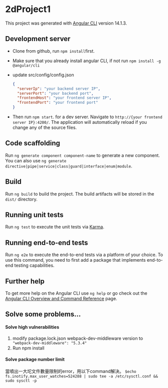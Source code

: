 # 2dProject1

This project was generated with [Angular CLI](https://github.com/angular/angular-cli) version 14.1.3.

## Development server

- Clone from github, run `npm install`first.
- Make sure that you already install angular CLI, if not run `npm install -g @angular/cli`
- update src/config/config.json

  ```json
  {
    "serverIp": "your backend server IP",
    "serverPort": "your backend port",
    "frontendHost": "your frontend server IP",
    "frontendPort": "your frontend port"
  }
  ```

- Then run `npm start`. for a dev server. Navigate to `http://{your frontend server IP}:4200/`. The application will automatically reload if you change any of the source files.

## Code scaffolding

Run `ng generate component component-name` to generate a new component. You can also use `ng generate directive|pipe|service|class|guard|interface|enum|module`.

## Build

Run `ng build` to build the project. The build artifacts will be stored in the `dist/` directory.

## Running unit tests

Run `ng test` to execute the unit tests via [Karma](https://karma-runner.github.io).

## Running end-to-end tests

Run `ng e2e` to execute the end-to-end tests via a platform of your choice. To use this command, you need to first add a package that implements end-to-end testing capabilities.

## Further help

To get more help on the Angular CLI use `ng help` or go check out the [Angular CLI Overview and Command Reference](https://angular.io/cli) page.

## Solve some problems...

#### Solve high vulnerabilities

1. modify package.lock.json webpack-dev-middleware version to
   ` "webpack-dev-middleware": "5.3.4"`
2. Run npm install

#### Solve package number limit

當噴出一大坨文件數量限制的error，用以下command解決。
`$echo fs.inotify.max_user_watches=524288 | sudo tee -a /etc/sysctl.conf && sudo sysctl -p`

